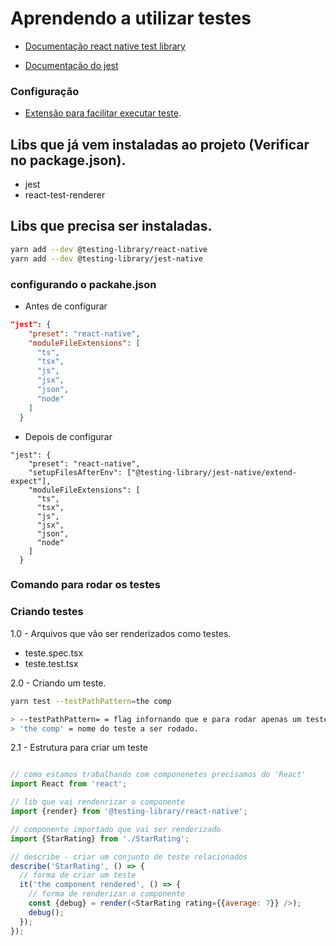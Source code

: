 # Aprendendo a utilizar testes

- [Documentação react native test library](https://callstack.github.io/react-native-testing-library/docs/getting-started)

- [Documentação do jest](https://jestjs.io/pt-BR/docs/getting-started)

### Configuração

- [Extensão para facilitar executar teste](https://marketplace.visualstudio.com/items?itemName=firsttris.vscode-jest-runner).

## Libs que já vem instaladas ao projeto (Verificar no package.json).

- jest
- react-test-renderer


## Libs que precisa ser instaladas.

```sh
yarn add --dev @testing-library/react-native
yarn add --dev @testing-library/jest-native
```

### configurando o packahe.json

- Antes de configurar

```json
"jest": {
    "preset": "react-native",
    "moduleFileExtensions": [
      "ts",
      "tsx",
      "js",
      "jsx",
      "json",
      "node"
    ]
  }
```

- Depois de configurar

```
"jest": {
    "preset": "react-native",
    "setupFilesAfterEnv": ["@testing-library/jest-native/extend-expect"],
    "moduleFileExtensions": [
      "ts",
      "tsx",
      "js",
      "jsx",
      "json",
      "node"
    ]
  }

```

### Comando para rodar os testes

### Criando testes

1.0 - Arquivos que vão ser renderizados como testes.

- teste.spec.tsx
- teste.test.tsx

2.0 - Criando um teste.

```sh
yarn test --testPathPattern=the comp

> --testPathPattern= = flag infornando que e para rodar apenas um teste por vez.
> 'the comp' = nome do teste a ser rodado.
```

2.1 - Estrutura para criar um teste

```javascript

```

```javascript
// como estamos trabalhando com componenetes precisamos do 'React'
import React from 'react';

// lib que vai rendenrizar o componente
import {render} from '@testing-library/react-native';

// componente importado que vai ser renderizado
import {StarRating} from './StarRating';

// describe - criar um conjunto de teste relacionados
describe('StarRating', () => {
  // forma de criar um teste
  it('the component rendered', () => {
    // forma de renderizar o componente
    const {debug} = render(<StarRating rating={{average: 7}} />);
    debug();
  });
});
```
